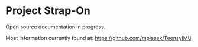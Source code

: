 # Project Strap-On

Open source documentation in progress.

Most information currently found at: https://github.com/mpiasek/TeensyIMU
